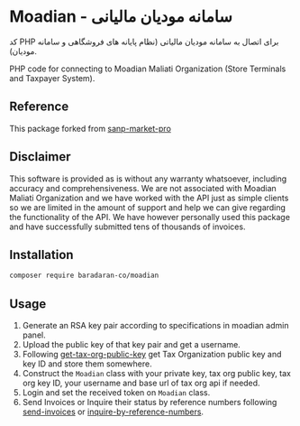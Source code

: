 # Moadian - سامانه مودیان مالیانی 

کد PHP برای اتصال به سامانه مودیان مالیاتی (نظام پایانه های فروشگاهی و سامانه مودیان). 

PHP code for connecting to Moadian Maliati Organization (Store Terminals and Taxpayer System).

## Reference
 This package forked from [sanp-market-pro](https://github.com/Snapp-Market-Pro/moadian)
## Disclaimer
This software is provided as is without any warranty whatsoever, including accuracy and comprehensiveness. We are not associated with Moadian Maliati Organization and we have worked with the API just as simple clients so we are limited in the amount of support and help we can give regarding the functionality of the API. We have however personally used this package and have successfully submitted tens of thousands of invoices.

## Installation

```bash
composer require baradaran-co/moadian
```

## Usage

1. Generate an RSA key pair according to specifications in moadian admin panel.
2. Upload the public key of that key pair and get a username.
3. Following [get-tax-org-public-key](examples/get-tax-org-public-key.php) get Tax Organization public key and key ID and store them somewhere.
4. Construct the `Moadian` class with your private key, tax org public key, tax org key ID, your username and base url of tax org api if needed.
5. Login and set the received token on `Moadian` class.
6. Send Invoices or Inquire their status by reference numbers following [send-invoices](examples/send-invoices.php) or [inquire-by-reference-numbers](examples/inquire-by-reference-numbers.php).
